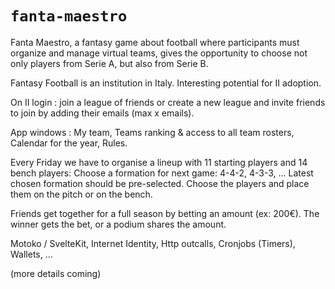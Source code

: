 # `fanta-maestro`

Fanta Maestro, a fantasy game about football where participants must organize and manage virtual teams, gives the opportunity to choose not only players from Serie A, but also from Serie B.

Fantasy Football is an institution in Italy. Interesting potential for II adoption.

On II login : join a league of friends or create a new league and invite friends to join by adding their emails (max x emails).

App windows : My team, Teams ranking & access to all team rosters, Calendar for the year, Rules.

Every Friday we have to organise a lineup with 11 starting players and 14 bench players: Choose a formation for next game: 4-4-2, 4-3-3, ... Latest chosen formation should be pre-selected. Choose the players and place them on the pitch or on the bench.

Friends get together for a full season by betting an amount (ex: 200€). The winner gets the bet, or a podium shares the amount.

Motoko / SvelteKit, Internet Identity, Http outcalls, Cronjobs (Timers), Wallets, ...

(more details coming)
